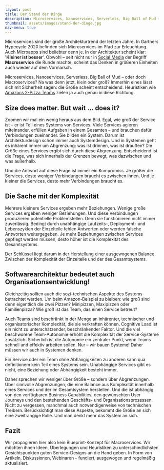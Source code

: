 ```yaml
---
layout: post
title: Der Stand der Dinge
description: Microservices, Nanoservices, Serverless, Big Ball of Mud – oder doch Macroservices?
thumbnail: assets/images/stand-der-dinge.jpg
nav-menu: true
---
```


Microservices sind der große Architekturtrend der letzten Jahre. In Gartners Hypecycle 2020 befinden sich Microservices
im Pfad zur Erleuchtung. Auch Microapps sind beliebter denn je. In der Architektur scheint klar: '<strong>Kleiner ist besser</strong>'.
Obwohl – seit nicht nur in [Social Media](http://highscalability.com/blog/2020/4/8/one-team-at-uber-is-moving-from-microservices-to-macroservic.html)
der Begriff <strong>Macroservice</strong> die Runde machte, scheint das Denken in größeren Einheiten auch wieder auf dem Vormarsch.

Microservices, Nanoservices, Serverless, Big Ball of Mud – oder doch Macroservices? Na was denn jetzt, klein oder groß?
Immerhin eines lässt sich mit Sicherheit sagen: die Größe scheint entscheidend. Heuristiken wie
[Amazons 2-Pizza Teams](https://searchapparchitecture.techtarget.com/blog/Microservices-Matters/The-culture-of-microservices-Conways-law-and-two-pizza-boxes)
zielen ja auch genau in diese Richtung.

## Size does matter. But wait … does it?

Zoomen wir mal ein wenig heraus aus dem Bild. Egal, wie groß der Service ist – er ist Teil eines Systems von Services.
Viele Services agieren miteinander, erfüllen Aufgaben in einem Gesamten – und brauchen dafür Verbindungen zueinander.
Sie bilden ein System. Darum ist Architekturdesign schon immer auch Systemdesign. Und in Systemen geht es inhärent immer
um Abgrenzung: was ist drinnen, was ist draußen? Die Größe eines Services ergibt sich durch diese Abgrenzung.
Entscheidend ist die Frage, was sich innerhalb der Grenzen bewegt, was dazwischen und was außerhalb.

Und die Antwort auf diese Frage ist immer ein Kompromiss. Je größer die Services, desto weniger Verbindungen braucht es
zwischen ihnen. Und je kleiner die Services, desto mehr Verbindungen braucht es.

## Die Sache mit der Komplexität

Mehrere kleinere Services ergeben mehr Beziehungen. Wenige große Services ergeben weniger Beziehungen. Und diese
Verbindungen produzieren potentielle Problemstellen. Denn sie funktionieren nicht immer zuverlässig. Bedingt durch
unabhängige Laufzeits-, Deployment- und Lebenszyklen der Einzelteile fehlen Antworten oder werden falsche Antworten
weitergegeben. Je mehr Beziehungen zwischen Services gepflegt werden müssen, desto höher ist die Komplexität des Gesamtsystems.

Der Schlüssel liegt darum in der Herstellung einer ausgewogenen Balance.
Zwischen der Komplexität der Einzelteile und der des Gesamtsystems.

## Softwarearchitektur bedeutet auch Organisationsentwicklung!

Gleichzeitig sollten auch die sozi-technischen Aspekte des Systems betrachtet werden. Um beim Amazon-Beispiel zu bleiben:
wie groß sind denn eigentlich die zwei Pizzen? Minipizzen, Maxipizzen oder Familienpizza? Wie groß ist das Team, das einen Service betreut?

Auch Teams sind beschränkt in der Menge an inhärenter, technischer und organisatorischer Komplexität, die sie
verkraften können. Cognitive Load ist ein nicht zu unterschätzender, beschränkender Faktor. Und die viel beschworene
Team-Autonomie erhöht die Komplexität der Service-Systeme zusätzlich. Sicherlich ist die Autonomie ein zentraler Punkt,
wenn Teams schnell und effektiv arbeiten sollen. Nur – wir bauen Systeme! Daher müssen wir auch in Systemen denken.

Ein Service oder ein Team ohne Abhängigkeiten zu anderen kann qua definitionem kein Teil eines Systems sein.
Unabhängige Services gibt es nicht, eine Beziehung oder Abhängigkeit besteht immer.

Daher sprechen wir weniger über Größe – sondern über Abgrenzungen. Über sinnvolle Abgrenzungen, die eine Balance aus
Komplexität innerhalb eines Services und der im Gesamtsystem herstellen. Und die ist abhängig von den verfügbaren
Business Capabilities, den gewünschten User Journeys und den bestehenden Geschäfts- und Organisationsprozessen.
Nicht zu vergessen, manchmal auch notwendigerweise von technischen Treibern. Berücksichtigt man diese Aspekte,
bekommt die Größe an sich eine zweitrangige Rolle. Und man denkt mehr das System an sich.

## Fazit

Wir propagieren hier also kein Blueprint-Konzept für Macroservices. Wir möchten ihnen Ideen, Überlegungen und
Heuristiken zu unterschiedlichsten Gesichtspunkten guten Service-Designs an die Hand geben. In Form von Artikeln,
Diskussionen, Webinaren – fundiert, ausgewogen und regelmäßig aktualisiert.
